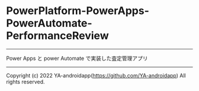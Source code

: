 # PowerPlatform-PowerApps-PowerAutomate-PerformanceReview

---

Power Apps と power Automate で実装した査定管理アプリ

---

Copyright (c) 2022 YA-androidapp(https://github.com/YA-androidapp) All rights reserved.
